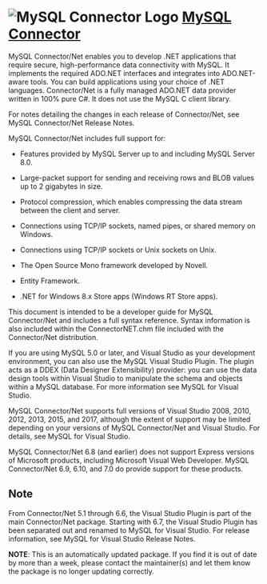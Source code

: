 # ![MySQL Connector Logo](https://cdn.jsdelivr.net/gh/pauby/ChocoPackages@04a071d0/icons/mysql-connector.png "MySQL Connector Logo") [MySQL Connector](https://chocolatey.org/packages/mysql-connector)

MySQL Connector/Net enables you to develop .NET applications that require secure, high-performance data connectivity with MySQL. It implements the required ADO.NET interfaces and integrates into ADO.NET-aware tools. You can build applications using your choice of .NET languages. Connector/Net is a fully managed ADO.NET data provider written in 100% pure C#. It does not use the MySQL C client library.

For notes detailing the changes in each release of Connector/Net, see MySQL Connector/Net Release Notes.

MySQL Connector/Net includes full support for:

* Features provided by MySQL Server up to and including MySQL Server 8.0.

* Large-packet support for sending and receiving rows and BLOB values up to 2 gigabytes in size.

* Protocol compression, which enables compressing the data stream between the client and server.

* Connections using TCP/IP sockets, named pipes, or shared memory on Windows.

* Connections using TCP/IP sockets or Unix sockets on Unix.

* The Open Source Mono framework developed by Novell.

* Entity Framework.

* .NET for Windows 8.x Store apps (Windows RT Store apps). 

This document is intended to be a developer guide for MySQL Connector/Net and includes a full syntax reference. Syntax information is also included within the ConnectorNET.chm file included with the Connector/Net distribution.

If you are using MySQL 5.0 or later, and Visual Studio as your development environment, you can also use the MySQL Visual Studio Plugin. The plugin acts as a DDEX (Data Designer Extensibility) provider: you can use the data design tools within Visual Studio to manipulate the schema and objects within a MySQL database. For more information see MySQL for Visual Studio.

MySQL Connector/Net supports full versions of Visual Studio 2008, 2010, 2012, 2013, 2015, and 2017, although the extent of support may be limited depending on your versions of MySQL Connector/Net and Visual Studio. For details, see MySQL for Visual Studio.

MySQL Connector/Net 6.8 (and earlier) does not support Express versions of Microsoft products, including Microsoft Visual Web Developer. MySQL Connector/Net 6.9, 6.10, and 7.0 do provide support for these products. 

## Note

From Connector/Net 5.1 through 6.6, the Visual Studio Plugin is part of the main Connector/Net package. Starting with 6.7, the Visual Studio Plugin has been separated out and renamed to MySQL for Visual Studio. For release information, see MySQL for Visual Studio Release Notes.

**NOTE**: This is an automatically updated package. If you find it is out of date by more than a week, please contact the maintainer(s) and let them know the package is no longer updating correctly.